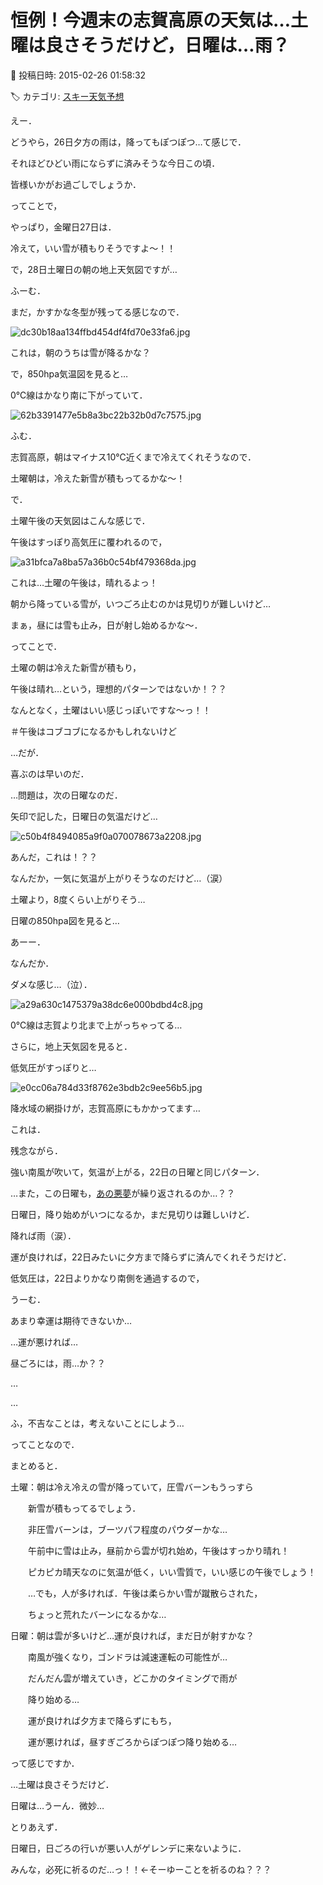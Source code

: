 # 恒例！今週末の志賀高原の天気は…土曜は良さそうだけど，日曜は…雨？

📅 投稿日時: 2015-02-26 01:58:32

🏷️ カテゴリ: [スキー天気予想](c6554f5c3c106093b511a8daae23757e8.md)

えー．


どうやら，26日夕方の雨は，降ってもぽつぽつ…て感じで．


それほどひどい雨にならずに済みそうな今日この頃．


皆様いかがお過ごしでしょうか．





ってことで，


やっぱり，金曜日27日は．


冷えて，いい雪が積もりそうですよ～！！





で，28日土曜日の朝の地上天気図ですが…


ふーむ．


まだ，かすかな冬型が残ってる感じなので．




![dc30b18aa134ffbd454df4fd70e33fa6.jpg](images/dc30b18aa134ffbd454df4fd70e33fa6.jpg)




これは，朝のうちは雪が降るかな？





で，850hpa気温図を見ると…


0℃線はかなり南に下がっていて．




![62b3391477e5b8a3bc22b32b0d7c7575.jpg](images/62b3391477e5b8a3bc22b32b0d7c7575.jpg)




ふむ．


志賀高原，朝はマイナス10℃近くまで冷えてくれそうなので．


土曜朝は，冷えた新雪が積もってるかな～！





で．


土曜午後の天気図はこんな感じで．


午後はすっぽり高気圧に覆われるので，




![a31bfca7a8ba57a36b0c54bf479368da.jpg](images/a31bfca7a8ba57a36b0c54bf479368da.jpg)




これは…土曜の午後は，晴れるよっ！





朝から降っている雪が，いつごろ止むのかは見切りが難しいけど…


まぁ，昼には雪も止み，日が射し始めるかな～．





ってことで．


土曜の朝は冷えた新雪が積もり，


午後は晴れ…という，理想的パターンではないか！？？


なんとなく，土曜はいい感じっぽいですな～っ！！


＃午後はコブコブになるかもしれないけど





…だが．


喜ぶのは早いのだ．


…問題は，次の日曜なのだ．


矢印で記した，日曜日の気温だけど…




![c50b4f8494085a9f0a070078673a2208.jpg](images/c50b4f8494085a9f0a070078673a2208.jpg)




あんだ，これは！？？


なんだか，一気に気温が上がりそうなのだけど…（涙）


土曜より，8度くらい上がりそう…





日曜の850hpa図を見ると…


あーー．


なんだか．


ダメな感じ…（泣）．




![a29a630c1475379a38dc6e000bdbd4c8.jpg](images/a29a630c1475379a38dc6e000bdbd4c8.jpg)




0℃線は志賀より北まで上がっちゃってる…





さらに，地上天気図を見ると．


低気圧がすっぽりと…




![e0cc06a784d33f8762e3bdb2c9ee56b5.jpg](images/e0cc06a784d33f8762e3bdb2c9ee56b5.jpg)




降水域の網掛けが，志賀高原にもかかってます…





これは．


残念ながら．


強い南風が吹いて，気温が上がる，22日の日曜と同じパターン．


…また，この日曜も，[あの悪夢](e6e5d80eb98831048b21352e1b0e0ab94.md)が繰り返されるのか…？？





日曜日，降り始めがいつになるか，まだ見切りは難しいけど．


降れば雨（涙）．


運が良ければ，22日みたいに夕方まで降らずに済んでくれそうだけど．


低気圧は，22日よりかなり南側を通過するので，


うーむ．


あまり幸運は期待できないか…





…運が悪ければ…


昼ごろには，雨…か？？


…


…


ふ，不吉なことは，考えないことにしよう…





ってことなので．


まとめると．





土曜：朝は冷え冷えの雪が降っていて，圧雪バーンもうっすら


　　新雪が積もってるでしょう．


　　非圧雪バーンは，ブーツパフ程度のパウダーかな…


　　午前中に雪は止み，昼前から雲が切れ始め，午後はすっかり晴れ！


　　ピカピカ晴天なのに気温が低く，いい雪質で，いい感じの午後でしょう！


　　…でも，人が多ければ．午後は柔らかい雪が蹴散らされた，


　　ちょっと荒れたバーンになるかな…





日曜：朝は雲が多いけど…運が良ければ，まだ日が射すかな？


　　南風が強くなり，ゴンドラは減速運転の可能性が…


　　だんだん雲が増えていき，どこかのタイミングで雨が


　　降り始める…


　　運が良ければ夕方まで降らずにもち，


　　運が悪ければ，昼すぎごろからぽつぽつ降り始める…





って感じですか．


…土曜は良さそうだけど．


日曜は…うーん．微妙…





とりあえず．


日曜日，日ごろの行いが悪い人がゲレンデに来ないように．


みんな，必死に祈るのだ…っ！！←そーゆーことを祈るのね？？？

